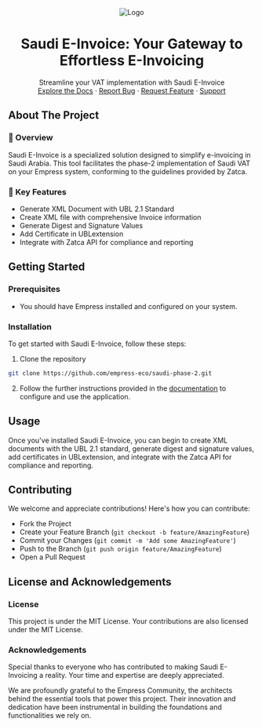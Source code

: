 <div align="center">
  <img src="https://grow.empress.eco/uploads/default/original/2X/1/1f1e1044d3864269d2a613577edb9763890422ab.png" alt="Logo" />
  <h1 align="center">Saudi E-Invoice: Your Gateway to Effortless E-Invoicing</h1>
  <p align="center">
    Streamline your VAT implementation with Saudi E-Invoice
    <br />
    <a href="https://github.com/empress-eco/saudi-phase-2">Explore the Docs</a>
    ·
    <a href="https://github.com/empress-eco/saudi-phase-2/issues">Report Bug</a>
    ·
    <a href="https://github.com/empress-eco/saudi-phase-2/issues/new">Request Feature</a>
    ·
    <a href="https://grow.empress.eco/">Support</a>
  </p>
</div>

## About The Project

### 📖 Overview
Saudi E-Invoice is a specialized solution designed to simplify e-invoicing in Saudi Arabia. This tool facilitates the phase-2 implementation of Saudi VAT on your Empress system, conforming to the guidelines provided by Zatca.

### 🌟 Key Features
- Generate XML Document with UBL 2.1 Standard
- Create XML file with comprehensive Invoice information
- Generate Digest and Signature Values
- Add Certificate in UBLextension
- Integrate with Zatca API for compliance and reporting

## Getting Started

### Prerequisites
- You should have Empress installed and configured on your system.

### Installation
To get started with Saudi E-Invoice, follow these steps:

1. Clone the repository
```sh
git clone https://github.com/empress-eco/saudi-phase-2.git
```
2. Follow the further instructions provided in the [documentation](https://grow.empress.eco/) to configure and use the application.

## Usage
Once you've installed Saudi E-Invoice, you can begin to create XML documents with the UBL 2.1 standard, generate digest and signature values, add certificates in UBLextension, and integrate with the Zatca API for compliance and reporting.

## Contributing
We welcome and appreciate contributions! Here's how you can contribute:

- Fork the Project
- Create your Feature Branch (`git checkout -b feature/AmazingFeature`)
- Commit your Changes (`git commit -m 'Add some AmazingFeature'`)
- Push to the Branch (`git push origin feature/AmazingFeature`)
- Open a Pull Request

## License and Acknowledgements

### License

This project is under the MIT License. Your contributions are also licensed under the MIT License.

### Acknowledgements
Special thanks to everyone who has contributed to making Saudi E-Invoicing a reality. Your time and expertise are deeply appreciated.

We are profoundly grateful to the Empress Community, the architects behind the essential tools that power this project. Their innovation and dedication have been instrumental in building the foundations and functionalities we rely on.